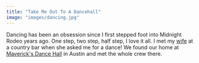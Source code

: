 ```yaml
---
title: "Take Me Out To A Dancehall"
image: "images/dancing.jpg"
---
```


Dancing has been an obsession since I first stepped foot into Midnight Rodeo years ago. One step, two step, half step, I love it all. I met my [wife][wife] at a country bar when she asked me for a dance! We found our home at [Maverick's Dance Hall][mavericks] in Austin and met the whole crew there.

[wife]: https://instagram.com/p/B_OccGqFD_c
[mavericks]: http://north.mavericksdancehall.com
